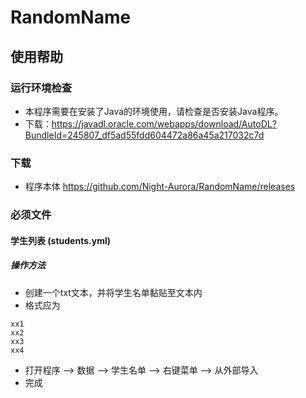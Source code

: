 # RandomName
## 使用帮助
### 运行环境检查
+ 本程序需要在安装了Java的环境使用，请检查是否安装Java程序。
+ 下载：https://javadl.oracle.com/webapps/download/AutoDL?BundleId=245807_df5ad55fdd604472a86a45a217032c7d
### 下载
+ 程序本体 https://github.com/Night-Aurora/RandomName/releases
### 必须文件
#### 学生列表 (students.yml)
##### 操作方法
+ 创建一个txt文本，并将学生名单黏贴至文本内
+ 格式应为
```
xx1
xx2
xx3
xx4
```
+ 打开程序 --> 数据 --> 学生名单 --> 右键菜单 --> 从外部导入
+ 完成
